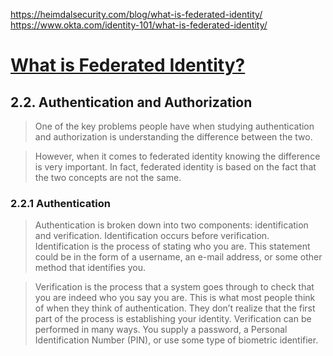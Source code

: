 https://heimdalsecurity.com/blog/what-is-federated-identity/
https://www.okta.com/identity-101/what-is-federated-identity/
# [What is Federated Identity?](https://learning.oreilly.com/library/view/federated-identity-primer/9780124071896/)

## 2.2. Authentication and Authorization
>One of the key problems people have when studying authentication and authorization is understanding the difference between the two.

>However, when it comes to federated identity knowing the difference is very important. In fact, federated identity is based on the fact that the two concepts are not the same.
### 2.2.1 Authentication
>Authentication is broken down into two components: identification and verification. Identification occurs before verification. Identification is the process of stating who you are. This statement could be in the form of a username, an e-mail address, or some other method that identifies you.

>Verification is the process that a system goes through to check that you are indeed who you say you are. This is what most people think of when they think of authentication. They don’t realize that the first part of the process is establishing your identity. Verification can be performed in many ways. You supply a password, a Personal Identification Number (PIN), or use some type of biometric identifier.